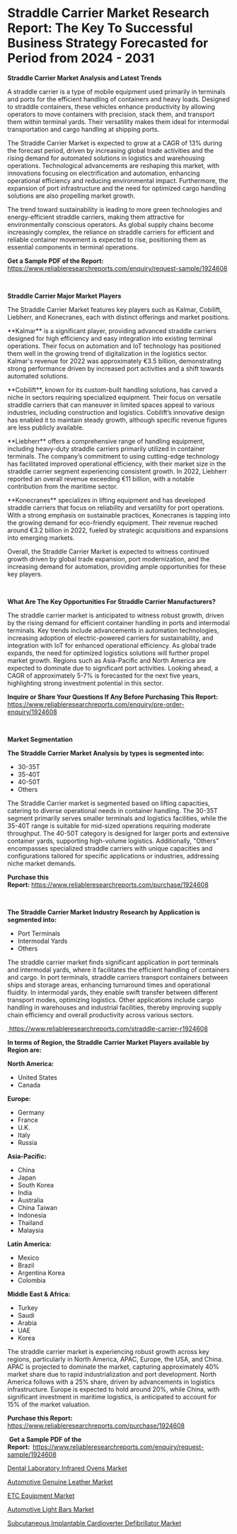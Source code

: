 <p><h1>Straddle Carrier Market Research Report: The Key To Successful Business Strategy Forecasted for Period from 2024 - 2031</h1></p><p><strong>Straddle Carrier Market Analysis and Latest Trends</strong></p>
<p><p>A straddle carrier is a type of mobile equipment used primarily in terminals and ports for the efficient handling of containers and heavy loads. Designed to straddle containers, these vehicles enhance productivity by allowing operators to move containers with precision, stack them, and transport them within terminal yards. Their versatility makes them ideal for intermodal transportation and cargo handling at shipping ports.</p><p>The Straddle Carrier Market is expected to grow at a CAGR of 13% during the forecast period, driven by increasing global trade activities and the rising demand for automated solutions in logistics and warehousing operations. Technological advancements are reshaping this market, with innovations focusing on electrification and automation, enhancing operational efficiency and reducing environmental impact. Furthermore, the expansion of port infrastructure and the need for optimized cargo handling solutions are also propelling market growth. </p><p>The trend toward sustainability is leading to more green technologies and energy-efficient straddle carriers, making them attractive for environmentally conscious operators. As global supply chains become increasingly complex, the reliance on straddle carriers for efficient and reliable container movement is expected to rise, positioning them as essential components in terminal operations.</p></p>
<p><strong>Get a Sample PDF of the Report:&nbsp;</strong> <a href="https://www.reliableresearchreports.com/enquiry/request-sample/1924608?utm_campaign=112&utm_medium=2&utm_source=Github&utm_content=ia&utm_term=06112024&utm_id=straddle-carrier">https://www.reliableresearchreports.com/enquiry/request-sample/1924608</a></p>
<p>&nbsp;</p>
<p><strong>Straddle Carrier Major Market Players</strong></p>
<p><p>The Straddle Carrier Market features key players such as Kalmar, Cobilift, Liebherr, and Konecranes, each with distinct offerings and market positions.</p><p>**Kalmar** is a significant player, providing advanced straddle carriers designed for high efficiency and easy integration into existing terminal operations. Their focus on automation and IoT technology has positioned them well in the growing trend of digitalization in the logistics sector. Kalmar's revenue for 2022 was approximately €3.5 billion, demonstrating strong performance driven by increased port activities and a shift towards automated solutions.</p><p>**Cobilift**, known for its custom-built handling solutions, has carved a niche in sectors requiring specialized equipment. Their focus on versatile straddle carriers that can maneuver in limited spaces appeal to various industries, including construction and logistics. Cobilift’s innovative design has enabled it to maintain steady growth, although specific revenue figures are less publicly available.</p><p>**Liebherr** offers a comprehensive range of handling equipment, including heavy-duty straddle carriers primarily utilized in container terminals. The company’s commitment to using cutting-edge technology has facilitated improved operational efficiency, with their market size in the straddle carrier segment experiencing consistent growth. In 2022, Liebherr reported an overall revenue exceeding €11 billion, with a notable contribution from the maritime sector.</p><p>**Konecranes** specializes in lifting equipment and has developed straddle carriers that focus on reliability and versatility for port operations. With a strong emphasis on sustainable practices, Konecranes is tapping into the growing demand for eco-friendly equipment. Their revenue reached around €3.2 billion in 2022, fueled by strategic acquisitions and expansions into emerging markets.</p><p>Overall, the Straddle Carrier Market is expected to witness continued growth driven by global trade expansion, port modernization, and the increasing demand for automation, providing ample opportunities for these key players.</p></p>
<p>&nbsp;</p>
<p><strong>What Are The Key Opportunities For Straddle Carrier Manufacturers?</strong></p>
<p><p>The straddle carrier market is anticipated to witness robust growth, driven by the rising demand for efficient container handling in ports and intermodal terminals. Key trends include advancements in automation technologies, increasing adoption of electric-powered carriers for sustainability, and integration with IoT for enhanced operational efficiency. As global trade expands, the need for optimized logistics solutions will further propel market growth. Regions such as Asia-Pacific and North America are expected to dominate due to significant port activities. Looking ahead, a CAGR of approximately 5-7% is forecasted for the next five years, highlighting strong investment potential in this sector.</p></p>
<p><strong>Inquire or Share Your Questions If Any Before Purchasing This Report:</strong> <a href="https://www.reliableresearchreports.com/enquiry/pre-order-enquiry/1924608?utm_campaign=112&utm_medium=2&utm_source=Github&utm_content=ia&utm_term=06112024&utm_id=straddle-carrier">https://www.reliableresearchreports.com/enquiry/pre-order-enquiry/1924608</a></p>
<p>&nbsp;</p>
<p><strong>Market Segmentation</strong></p>
<p><strong>The Straddle Carrier Market Analysis by types is segmented into:</strong></p>
<p><ul><li>30-35T</li><li>35-40T</li><li>40-50T</li><li>Others</li></ul></p>
<p><p>The Straddle Carrier market is segmented based on lifting capacities, catering to diverse operational needs in container handling. The 30-35T segment primarily serves smaller terminals and logistics facilities, while the 35-40T range is suitable for mid-sized operations requiring moderate throughput. The 40-50T category is designed for larger ports and extensive container yards, supporting high-volume logistics. Additionally, "Others" encompasses specialized straddle carriers with unique capacities and configurations tailored for specific applications or industries, addressing niche market demands.</p></p>
<p><strong>Purchase this Report:&nbsp;</strong><a href="https://www.reliableresearchreports.com/purchase/1924608?utm_campaign=112&utm_medium=2&utm_source=Github&utm_content=ia&utm_term=06112024&utm_id=straddle-carrier">https://www.reliableresearchreports.com/purchase/1924608</a></p>
<p>&nbsp;</p>
<p><strong>The Straddle Carrier Market Industry Research by Application is segmented into:</strong></p>
<p><ul><li>Port Terminals</li><li>Intermodal Yards</li><li>Others</li></ul></p>
<p><p>The straddle carrier market finds significant application in port terminals and intermodal yards, where it facilitates the efficient handling of containers and cargo. In port terminals, straddle carriers transport containers between ships and storage areas, enhancing turnaround times and operational fluidity. In intermodal yards, they enable swift transfer between different transport modes, optimizing logistics. Other applications include cargo handling in warehouses and industrial facilities, thereby improving supply chain efficiency and overall productivity across various sectors.</p></p>
<p><a href="https://www.reliableresearchreports.com/straddle-carrier-r1924608?utm_campaign=112&utm_medium=2&utm_source=Github&utm_content=ia&utm_term=06112024&utm_id=straddle-carrier">&nbsp;https://www.reliableresearchreports.com/straddle-carrier-r1924608</a></p>
<p><strong>In terms of Region, the Straddle Carrier Market Players available by Region are:</strong></p>
<p>
    <p> <strong> North America: </strong>
        <ul>
            <li>United States</li>
            <li>Canada</li>
        </ul>
        </p> 
    <p> <strong> Europe: </strong>
        <ul>
            <li>Germany</li>
            <li>France</li>
            <li>U.K.</li>
            <li>Italy</li>
            <li>Russia</li>
        </ul>
        </p> 
    <p> <strong> Asia-Pacific: </strong>
        <ul>
            <li>China</li>
            <li>Japan</li>
            <li>South Korea</li>
            <li>India</li>
            <li>Australia</li>
            <li>China Taiwan</li>
            <li>Indonesia</li>
            <li>Thailand</li>
            <li>Malaysia</li>
        </ul>
        </p> 
    <p> <strong> Latin America: </strong>
        <ul>
            <li>Mexico</li>
            <li>Brazil</li>
            <li>Argentina Korea</li>
            <li>Colombia</li>
        </ul>
        </p> 
    <p> <strong> Middle East & Africa: </strong>
        <ul>
            <li>Turkey</li>
            <li>Saudi</li>
            <li>Arabia</li>
            <li>UAE</li>
            <li>Korea</li>
        </ul>
    </p>
    </p>
<p><p>The straddle carrier market is experiencing robust growth across key regions, particularly in North America, APAC, Europe, the USA, and China. APAC is projected to dominate the market, capturing approximately 40% market share due to rapid industrialization and port development. North America follows with a 25% share, driven by advancements in logistics infrastructure. Europe is expected to hold around 20%, while China, with significant investment in maritime logistics, is anticipated to account for 15% of the market valuation.</p></p>
<p><strong>Purchase this Report: </strong><a href="https://www.reliableresearchreports.com/purchase/1924608?utm_campaign=112&utm_medium=2&utm_source=Github&utm_content=ia&utm_term=06112024&utm_id=straddle-carrier">https://www.reliableresearchreports.com/purchase/1924608</a></p>
<p>&nbsp;<strong>Get a Sample PDF of the Report:&nbsp;&nbsp;</strong><a href="https://www.reliableresearchreports.com/enquiry/request-sample/1924608?utm_campaign=112&utm_medium=2&utm_source=Github&utm_content=ia&utm_term=06112024&utm_id=straddle-carrier">https://www.reliableresearchreports.com/enquiry/request-sample/1924608</a></p>
<p><strong></strong></p>
<p><p><a href="https://www.linkedin.com/pulse/dental-laboratory-infrared-ovens-market-global-insights-sotuf?utm_campaign=112&utm_medium=2&utm_source=Github&utm_content=ia&utm_term=06112024&utm_id=straddle-carrier">Dental Laboratory Infrared Ovens Market</a></p><p><a href="https://www.linkedin.com/pulse/navigating-automotive-genuine-leather-market-expert-analysis-wmgbf?utm_campaign=112&utm_medium=2&utm_source=Github&utm_content=ia&utm_term=06112024&utm_id=straddle-carrier">Automotive Genuine Leather Market</a></p><p><a href="https://github.com/poppeotabedvo5/Market-Research-Report-List-1/blob/main/etc-equipment-market.md?utm_campaign=112&utm_medium=2&utm_source=Github&utm_content=ia&utm_term=06112024&utm_id=straddle-carrier">ETC Equipment Market</a></p><p><a href="https://github.com/inouyeaowaugh3/Market-Research-Report-List-1/blob/main/automotive-light-bars-market.md?utm_campaign=112&utm_medium=2&utm_source=Github&utm_content=ia&utm_term=06112024&utm_id=straddle-carrier">Automotive Light Bars Market</a></p><p><a href="https://issuu.com/reportprime-2/docs/subcutaneous-implantable-cardiovert_f20adde885c91b?utm_campaign=112&utm_medium=2&utm_source=Github&utm_content=ia&utm_term=06112024&utm_id=straddle-carrier">Subcutaneous Implantable Cardioverter Defibrillator Market</a></p></p>